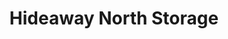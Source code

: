 ---
title: "Hideaway North Storage"
url: /shreveport/hideaway-north-storage/
shop: storage rental
---